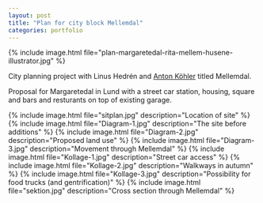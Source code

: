 ```yaml
---
layout: post
title: "Plan for city block Mellemdal"
categories: portfolio
---
```

{% include image.html file="plan-margaretedal-rita-mellem-husene-illustrator.jpg" %}


City planning project with Linus Hedrén and [Anton Köhler](http://www.kohlerarkitektur.se/) titled Mellemdal.

Proposal for Margaretedal in Lund with a street car station, housing, square and bars and resturants on top of existing garage.

{% include image.html file="sitplan.jpg" description="Location of site" %}
{% include image.html file="Diagram-1.jpg" description="The site before additions" %}
{% include image.html file="Diagram-2.jpg" description="Proposed land use" %}
{% include image.html file="Diagram-3.jpg" description="Movement through Mellemdal" %}
{% include image.html file="Kollage-1.jpg" description="Street car access" %}
{% include image.html file="Kollage-2.jpg" description="Walkways in autumn" %}
{% include image.html file="Kollage-3.jpg" description="Possibility for food trucks (and gentrification)" %}
{% include image.html file="sektion.jpg" description="Cross section through Mellemdal" %}
